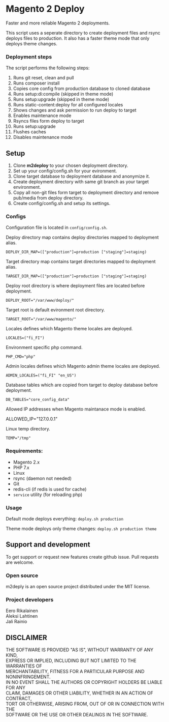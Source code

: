 # Magento 2 Deploy
Faster and more reliable Magento 2 deployments.
  
This script uses a seperate directory to create deployment files and rsync deploys files to production. It also has a faster theme mode that only deploys theme changes.

### Deployment steps

The script performs the following steps:

1. Runs git reset, clean and pull
2. Runs composer install
3. Copies core config from production database to cloned database
4. Runs setup:di:compile (skipped in theme mode)
5. Runs setup:upgrade (skipped in theme mode)
6. Runs static-content:deploy for all configured locales
7. Shows changes and ask permission to run deploy to target
8. Enables maintenance mode
9. Rsyncs files form deploy to target
10. Runs setup:upgrade
11. Flushes caches
12. Disables maintenance mode
  
## Setup

1. Clone **m2deploy** to your chosen deployment directory.
2. Set up your config/config.sh for your evironment.
3. Clone target database to deployment database and anonymize it.
4. Create deployment directory with same git branch as your target environment.
5. Copy all non-git files form target to deployment directory and remove pub/media from deploy directory.
6. Create config/config.sh and setup its settings.
  
### Configs

Configuration file is located in `config/config.sh`.
  
Deploy directory map contains deploy directories mapped to deployment alias.

    DEPLOY_DIR_MAP=(["production"]=production ["staging"]=staging)
  
Target directory map contains target directories mapped to deployment alias.

    TARGET_DIR_MAP=(["production"]=production ["staging"]=staging)
  
Deploy root directory is where deployment files are located before deployment.

    DEPLOY_ROOT="/var/www/deploy/"
  
Target root is default evironment root directory.

    TARGET_ROOT="/var/www/magento/"

Locales defines which Magento theme locales are deployed.

    LOCALES=("fi_FI")
  
Environment specific php command.

    PHP_CMD="php"
  
Admin locales defines which Magento admin theme locales are deployed.

    ADMIN_LOCALES=("fi_FI" "en_US")
  
Database tables which are copied from target to deploy database before deployment.

    DB_TABLES="core_config_data"
  
Allowed IP addresses when Magento maintanace mode is enabled.

   ALLOWED_IP="127.0.0.1"

Linux temp directory.

    TEMP="/tmp"
  
### Requirements:

- Magento 2.x
- PHP 7.x
- Linux
- rsync (daemon not needed)
- Git
- redis-cli (if redis is used for cache)
- `service` utility (for reloading php)
  
### Usage

Default	mode deploys everything: `deploy.sh production`
  
Theme mode deploys only theme changes: `deploy.sh production theme`
  
## Support and development

To get support or request new features create github issue. Pull requests are welcome.
  
### Open source

m2deply is an open source project distributed under the MIT license.   
  
### Project developers

Eero Rikalainen  
Aleksi Lahtinen  
Jali Rainio  
  
## DISCLAIMER

THE SOFTWARE IS PROVIDED "AS IS", WITHOUT WARRANTY OF ANY KIND,  
EXPRESS OR IMPLIED, INCLUDING BUT NOT LIMITED TO THE WARRANTIES OF  
MERCHANTABILITY, FITNESS FOR A PARTICULAR PURPOSE AND NONINFRINGEMENT.  
IN NO EVENT SHALL THE AUTHORS OR COPYRIGHT HOLDERS BE LIABLE FOR ANY  
CLAIM, DAMAGES OR OTHER LIABILITY, WHETHER IN AN ACTION OF CONTRACT,  
TORT OR OTHERWISE, ARISING FROM, OUT OF OR IN CONNECTION WITH THE  
SOFTWARE OR THE USE OR OTHER DEALINGS IN THE SOFTWARE.   
